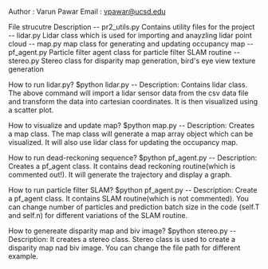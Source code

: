 Author : Varun Pawar
Email : vpawar@ucsd.edu

File strucutre			Description 
-- pr2_utils.py			Contains utility files for the project
-- lidar.py				Lidar class which is used for importing and anayzling lidar point cloud
-- map.py				map class for generating and updating occupancy map
-- pf_agent.py			Particle filter agent class for particle filter SLAM routine
-- stereo.py			Stereo class for disparity map generation, bird's eye view texture generation

How to run lidar.py?
$python lidar.py
-- Description: Contains lidar class. The above command will import a lidar sensor data from the csv data file and
transform the data into cartesian coordinates. It is then visualized using a scatter plot.

How to visualize and update map?
$python map.py
-- Description: Creates a map class. The map class will generate a map array object which can be visualized. It will also use
lidar class for updating the occupancy map.

How to run dead-reckoning sequence?
$python pf_agent.py
-- Description: Creates a pf_agent class. It contains dead reckoning routine(which is commented out!). It will generate the trajectory and display a graph.

How to run particle filter SLAM?
$python pf_agent.py
-- Description: Create a pf_agent class. It contains SLAM routine(which is not commented). You can change number of particles and prediction batch size in the code (self.T and self.n) for different variations of the SLAM routine. 

How to genereate disparity map and biv image?
$python stereo.py
-- Description: It creates a stereo class. Stereo class is used to create a disparity map nad biv image. You can change the file path for different example. 
